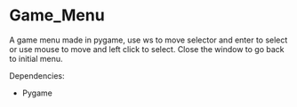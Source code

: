 # Game_Menu
A game menu made in pygame, use ws to move selector and enter to select or use mouse to move and left click to select. Close the window to go back to initial menu. 




Dependencies:
- Pygame
